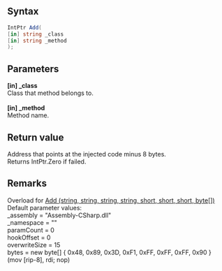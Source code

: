 ## Syntax
```c#
IntPtr Add(
[in] string _class
[in] string _method
);
```   
## Parameters
**[in] _class**   
Class that method belongs to.   
<br>
**[in] _method**   
Method name.   
## Return value
Address that points at the injected code minus 8 bytes.   
Returns IntPtr.Zero if failed.   
## Remarks
Overload for 
[Add (string, string, string, string, short, short, short, byte[])](https://github.com/ru-mii/uhara/tree/main/doc/uhara2/tools/unitycs/jitsave/Add%20(string%2C%20string%2C%20string%2C%20string%2C%20short%2C%20short%2C%20short%2C%20byte%5B%5D))   
Default parameter values:   
_assembly = "Assembly-CSharp.dll"   
_namespace = ""   
paramCount = 0   
hookOffset = 0   
overwriteSize = 15   
bytes = new byte[] { 0x48, 0x89, 0x3D, 0xF1, 0xFF, 0xFF, 0xFF, 0x90 } (mov [rip-8], rdi; nop)
